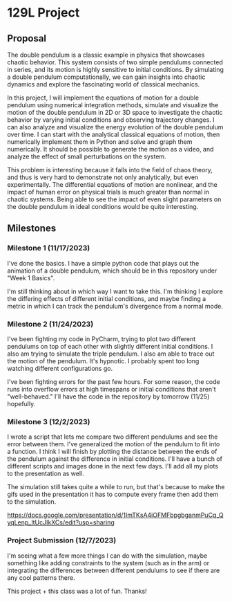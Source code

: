 # 129L Project
## Proposal 

The double pendulum is a classic example in physics that showcases chaotic behavior. This system consists of two simple pendulums connected in series, and its motion is highly sensitive to initial conditions. By simulating a double pendulum computationally, we can gain insights into chaotic dynamics and explore the fascinating world of classical mechanics. 
  
In this project, I will implement the equations of motion for a double pendulum using numerical integration methods, simulate and visualize the motion of the double pendulum in 2D or 3D space to investigate the chaotic behavior by varying initial conditions and observing trajectory changes. I can also analyze and visualize the energy evolution of the double pendulum over time. I can start with the analytical classical equations of motion, then numerically implement them in Python and solve and graph them numerically. It should be possible to generate the motion as a video, and analyze the effect of small perturbations on the system. 

This problem is interesting because it falls into the field of chaos theory, and thus is very hard to demonstrate not only analytically, but even experimentally. The differential equations of motion are nonlinear, and the impact of human error on physical trials is much greater than normal in chaotic systems. Being able to see the impact of even slight parameters on the double pendulum in ideal conditions would be quite interesting. 

## Milestones
### Milestone 1 (11/17/2023)
I've done the basics. I have a simple python code that plays out the animation of a double pendulum, which should be in this repository under "Week 1 Basics".

I'm still thinking about in which way I want to take this. I'm thinking I explore the differing effects of different initial conditions, and maybe finding a metric in which I can track the pendulum's divergence from a normal mode. 

### Milestone 2 (11/24/2023)
I've been fighting my code in PyCharm, trying to plot two different pendulums on top of each other with slightly different initial conditions. I also am trying to simulate the triple pendulum. I also am able to trace out the motion of the pendulum. It's hypnotic. I probably spent too long watching different configurations go.

I've been fighting errors for the past few hours. For some reason, the code runs into overflow errors at high timespans or initial conditions that aren't "well-behaved." I'll have the code in the repository by tomorrow (11/25) hopefully. 

### Milestone 3 (12/2/2023)
I wrote a script that lets me compare two different pendulums and see the error between them. I've generalized the motion of the pendulum to fit into a function. I think I will finish by plotting the distance between the ends of the pendulum against the difference in initial conditions. I'll have a bunch of different scripts and images done in the next few days. I'll add all my plots to the presentation as well. 

The simulation still takes quite a while to run, but that's because to make the gifs used in the presentation it has to compute every frame then add them to the simulation.

https://docs.google.com/presentation/d/1ImTKsA4iOFMFbpgbganmPuCq_QyqLenp_ltUcJIkXCs/edit?usp=sharing 

### Project Submission (12/7/2023)
I'm seeing what a few more things I can do with the simulation, maybe something like adding constraints to the system (such as in the arm) or integrating the differences between different pendulums to see if there are any cool patterns there. 

This project + this class was a lot of fun. Thanks!
